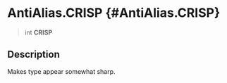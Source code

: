 AntiAlias.CRISP {#AntiAlias.CRISP}
===============

> int **CRISP**

Description
-----------

Makes type appear somewhat sharp.
